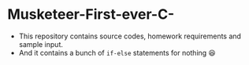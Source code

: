 # Musketeer-First-ever-C-
* This repository contains source codes, homework requirements and sample input.
* And it contains a bunch of `if-else` statements for nothing :laughing:
